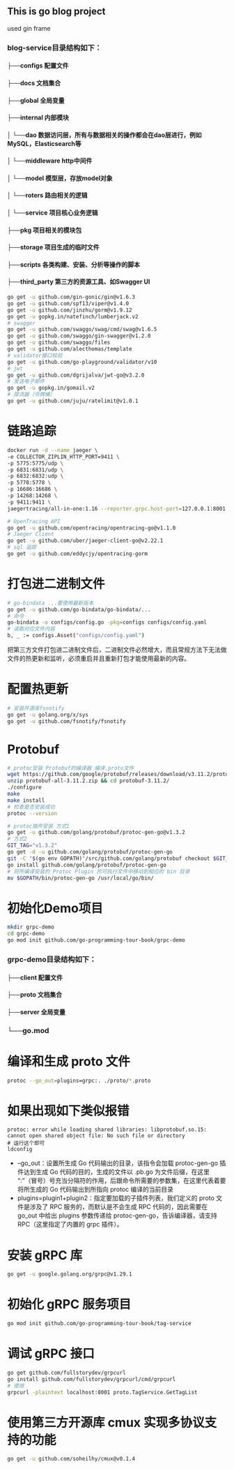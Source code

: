 ## This is go blog project
used gin frame

### blog-service目录结构如下：
#### ├──configs           配置文件
#### ├──docs              文档集合
#### ├──global            全局变量
#### ├──internal          内部模块
#### │   └──dao             数据访问层，所有与数据相关的操作都会在dao层进行，例如MySQL，Elasticsearch等
#### │   └──middleware      http中间件
#### │   └──model           模型层，存放model对象
#### │   └──roters          路由相关的逻辑
#### │   └──service         项目核心业务逻辑
#### ├──pkg               项目相关的模块包
#### ├──storage           项目生成的临时文件
#### ├──scripts           各类构建、安装、分析等操作的脚本
#### ├──third_party       第三方的资源工具、如Swagger UI

```bash
go get -u github.com/gin-gonic/gin@v1.6.3
go get -u github.com/spf13/viper@v1.4.0
go get -u github.com/jinzhu/gorm@v1.9.12
go get -u gopkg.in/natefinch/lumberjack.v2
# swagger
go get -u github.com/swaggo/swag/cmd/swag@v1.6.5
go get -u github.com/swaggo/gin-swagger@v1.2.0
go get -u github.com/swaggo/files
go get -u github.com/alecthomas/template
# validator接口校验
go get -u github.com/go-playground/validator/v10
# jwt
go get -u github.com/dgrijalva/jwt-go@v3.2.0
# 发送电子邮件
go get -u gopkg.in/gomail.v2
# 限流器（令牌桶）
go get -u github.com/juju/ratelimit@v1.0.1
```

# 链路追踪
```bash
docker run -d --name jaeger \
-e COLLECTOR_ZIPLIN_HTTP_PORT=9411 \
-p 5775:5775/udp \
-p 6831:6831/udp \
-p 6832:6832:udp \
-p 5778:5778 \
-p 16686:16686 \
-p 14268:14268 \
-p 9411:9411 \
jaegertracing/all-in-one:1.16 --reporter.grpc.host-port=127.0.0.1:8001
```
```bash
# OpenTracing API
go get -u github.com/opentracing/opentracing-go@v1.1.0
# Jaeger Client
go get -u github.com/uber/jaeger-client-go@v2.22.1
# sql 追踪
go get -u github.com/eddycjy/opentracing-gorm
```

# 打包进二进制文件
```bash
# go-bindata ...要使用最新版本
go get -u github.com/go-bindata/go-bindata/...
# 命令
go-bindata -o configs/config.go -pkg=configs configs/config.yaml
# 读取对应文件内容
b, _ := configs.Asset("configs/config.yaml")
```
把第三方文件打包进二进制文件后，二进制文件必然增大，而且常规方法下无法做文件的热更新和监听，必须重启并且重新打包才能使用最新的内容。

# 配置热更新
```bash
# 安装开源库fsnotify
go get -u golang.org/x/sys
go get -u github.com/fsnotify/fsnotify
```

# Protobuf
```bash
# protoc安装 Protobuf的编译器 编译.proto文件
wget https://github.com/google/protobuf/releases/download/v3.11.2/protobuf-all-3.11.2.zip
unzip protobuf-all-3.11.2.zip && cd protobuf-3.11.2/
./configure
make
make install
# 检查是否安装成功
protoc --version
```
```bash
# protoc插件安装 方式1
go get -u github.com/golang/protobuf/protoc-gen-go@v1.3.2
# 方式2
GIT_TAG="v1.3.2"
go get -d -u github.com/golang/protobuf/protoc-gen-go
git -C "$(go env GOPATH)"/src/github.com/golang/protobuf checkout $GIT_TAG
go install github.com/golang/protobuf/protoc-gen-go
# 将所编译安装的 Protoc Plugin 的可执行文件中移动到相应的 bin 目录
mv $GOPATH/bin/protoc-gen-go /usr/local/go/bin/
```

# 初始化Demo项目
```bash
mkdir grpc-demo
cd grpc-demo
go mod init github.com/go-programming-tour-book/grpc-demo
```

### grpc-demo目录结构如下：
#### ├──client           配置文件
#### ├──proto            文档集合
#### ├──server           全局变量
###  └──go.mod           

# 编译和生成 proto 文件
```bash
protoc --go_out=plugins=grpc:. ./proto/*.proto
```
# 如果出现如下类似报错
```
protoc: error while loading shared libraries: libprotobuf.so.15: cannot open shared object file: No such file or directory
# 运行这个即可
ldconfig
```
- –go_out：设置所生成 Go 代码输出的目录，该指令会加载 protoc-gen-go 插件达到生成 Go 代码的目的，生成的文件以 .pb.go 为文件后缀，在这里 “:”（冒号）号充当分隔符的作用，后跟命令所需要的参数集，在这里代表着要将所生成的 Go 代码输出到所指向 protoc 编译的当前目录
- plugins=plugin1+plugin2：指定要加载的子插件列表，我们定义的 proto 文件是涉及了 RPC 服务的，而默认是不会生成 RPC 代码的，因此需要在 go_out 中给出 plugins 参数传递给 protoc-gen-go，告诉编译器，请支持 RPC（这里指定了内置的 grpc 插件）。

# 安装 gRPC 库
```bash
go get -u google.golang.org/grpc@v1.29.1
```

# 初始化 gRPC 服务项目
```bash
go mod init github.com/go-programming-tour-book/tag-service
```

# 调试 gRPC 接口
```bash
go get github.com/fullstorydev/grpcurl
go install github.com/fullstorydev/grpcurl/cmd/grpcurl
# 使用
grpcurl -plaintext localhost:8001 proto.TagService.GetTagList
```

# 使用第三方开源库 cmux 实现多协议支持的功能
```bash
go get -u github.com/soheilhy/cmux@v0.1.4
```